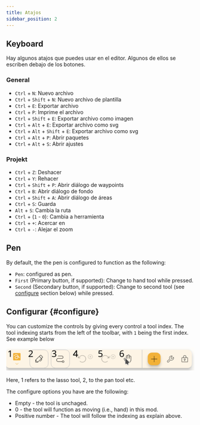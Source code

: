 ```yaml
---
title: Atajos
sidebar_position: 2
---
```


## Keyboard

Hay algunos atajos que puedes usar en el editor.
Algunos de ellos se escriben debajo de los botones.

### General

- `Ctrl` + `N`: Nuevo archivo
- `Ctrl` + `Shift` + `N`: Nuevo archivo de plantilla
- `Ctrl` + `E`: Exportar archivo
- `Ctrl` + `P`: Imprime el archivo
- `Ctrl` + `Shift` + `E`: Exportar archivo como imagen
- `Ctrl` + `Alt` + `E`: Exportar archivo como svg
- `Ctrl` + `Alt` + `Shift` + `E`: Exportar archivo como svg
- `Ctrl` + `Alt` + `P`: Abrir paquetes
- `Ctrl` + `Alt` + `S`: Abrir ajustes

### Projekt

- `Ctrl` + `Z`: Deshacer
- `Ctrl` + `Y`: Rehacer
- `Ctrl` + `Shift` + `P`: Abrir diálogo de waypoints
- `Ctrl` + `B`: Abrir diálogo de fondo
- `Ctrl` + `Shift` + `A`: Abrir diálogo de áreas
- `Ctrl` + `S`: Guarda
- `Alt` + `S`: Cambia la ruta
- `Ctrl` + (`1` - `0`): Cambia a herramienta
- `Ctrl` + `+`: Acercar en
- `Ctrl` + `-`: Alejar el zoom

## Pen

By default, the the pen is configured to function as the following:

- `Pen`: configured as pen.
- `First` (Primary button, if supported): Change to hand tool while pressed.
- `Second` (Secondary button, if supported): Change to second tool (see [configure](#configure) section below)  while pressed.

## Configurar {#configure}

You can customize the controls by giving every control a tool index. The tool indexing starts from the left of the toolbar, with `1` being the first index. See example below

![toolbar numbered](toolbar_numbered.png)

Here, 1 refers to the lasso tool, 2, to the pan tool etc.

The configure options you have are the following:

- Empty - the tool is unchaged.
- 0 - the tool will function as moving (i.e., hand) in this mod.
- Positive number - The tool will follow the indexing as explain above.
